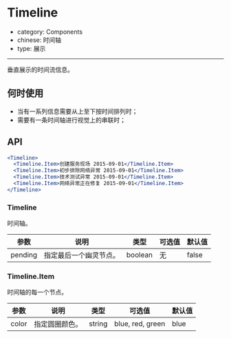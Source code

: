 # Timeline

- category: Components
- chinese: 时间轴
- type: 展示

---

垂直展示的时间流信息。

## 何时使用

- 当有一系列信息需要从上至下按时间排列时；
- 需要有一条时间轴进行视觉上的串联时；

## API

```jsx
<Timeline>
  <Timeline.Item>创建服务现场 2015-09-01</Timeline.Item>
  <Timeline.Item>初步排除网络异常 2015-09-01</Timeline.Item>
  <Timeline.Item>技术测试异常 2015-09-01</Timeline.Item>
  <Timeline.Item>网络异常正在修复 2015-09-01</Timeline.Item>
</Timeline>
```

### Timeline

时间轴。

| 参数      | 说明                                     | 类型       |  可选值 |默认值 |
|-----------|------------------------------------------|------------|-------|--------|
|  pending  | 指定最后一个幽灵节点。 | boolean | 无 | false  |

### Timeline.Item

时间轴的每一个节点。

| 参数      | 说明                                     | 类型       |  可选值 |默认值 |
|-----------|------------------------------------------|------------|-------|--------|
|  color   | 指定圆圈颜色。 | string | blue, red, green | blue     |
